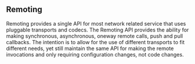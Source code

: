 ## Remoting

Remoting provides a single API for most network related service that uses pluggable transports and codecs. The Remoting API provides the ability for making synchronous, asynchronous, oneway remote calls, push and pull callbacks. The intention is to allow for the use of different transports to fit different needs, yet still maintain the same API for making the remote invocations and only requiring configuration changes, not code changes.
